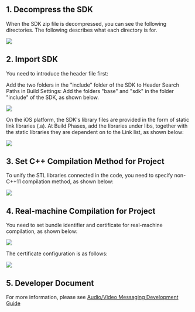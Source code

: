 ﻿## 1. Decompress the SDK

When the SDK zip file is decompressed, you can see the following directories. The following describes what each directory is for.

![](https://qzonestyle.gtimg.cn/qzone/vas/opensns/res/img/yinshipinioskehuduanjicheng-1.png)

## 2. Import SDK

You need to introduce the header file first:

Add the two folders in the "include" folder of the SDK to Header Search Paths in Build Settings:
Add the folders "base" and "sdk" in the folder "include" of the SDK, as shown below.

![](https://qzonestyle.gtimg.cn/qzone/vas/opensns/res/img/yinshipinioskehuduanjicheng-2.png)

On the iOS platform, the SDK's library files are provided in the form of static link libraries (.a). At Build Phases, add the libraries under libs, together with the static libraries they are dependent on to the Link list, as shown below:

![](https://qzonestyle.gtimg.cn/qzone/vas/opensns/res/img/yinshipinioskehuduanjicheng-3.png)

## 3. Set C++ Compilation Method for Project

To unify the STL libraries connected in the code, you need to specify non-C++11 compilation method, as shown below:

![](https://qzonestyle.gtimg.cn/qzone/vas/opensns/res/img/yinshipinioskehuduanjicheng-4.png)

## 4. Real-machine Compilation for Project

You need to set bundle identifier and certificate for real-machine compilation, as shown below:

![](https://qzonestyle.gtimg.cn/qzone/vas/opensns/res/img/yinshipinioskehuduanjicheng-5.png)

The certificate configuration is as follows:

![](https://qzonestyle.gtimg.cn/qzone/vas/opensns/res/img/yinshipinioskehuduanjicheng-6.png)

## 5. Developer Document

For more information, please see [Audio/Video Messaging Development Guide](http://cloud.tencent.com/wiki/%E9%9F%B3%E8%A7%86%E9%A2%91%E9%80%9A%E4%BF%A1%E5%BC%80%E5%8F%91%E6%8C%87%E5%8D%97)
